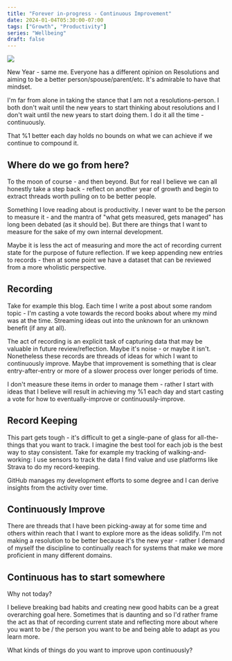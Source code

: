 ```yaml
---
title: "Forever in-progress - Continuous Improvement"
date: 2024-01-04T05:30:00-07:00
tags: ["Growth", "Productivity"]
series: "Wellbeing"
draft: false
---
```


![](/images/jigsaw-watch.jpeg)

New Year - same me. Everyone has a different opinion on Resolutions and aiming to be a better person/spouse/parent/etc. It's admirable to have that mindset.

I'm far from alone in taking the stance that I am not a resolutions-person. I both don't wait until the new years to start thinking about resolutions and I don't wait until the new years to start doing them. I do it all the time - continuously. 

That %1 better each day holds no bounds on what we can achieve if we continue to compound it. 

## Where do we go from here?

To the moon of course - and then beyond. But for real I believe we can all honestly take a step back - reflect on another year of growth and begin to extract threads worth pulling on to be better people. 

Something I love reading about is productivity. I never want to be the person to measure it - and the mantra of "what gets measured, gets managed" has long been debated (as it should be). But there are things that I want to measure for the sake of my own internal development. 

Maybe it is less the act of measuring and more the act of recording current state for the purpose of future reflection. If we keep appending new entries to records - then at some point we have a dataset that can be reviewed from a more wholistic perspective.

## Recording

Take for example this blog. Each time I write a post about some random topic - I'm casting a vote towards the record books about where my mind was at the time. Streaming ideas out into the unknown for an unknown benefit (if any at all). 

The act of recording is an explicit task of capturing data that may be valuable in future review/reflection. Maybe it's noise - or maybe it isn't. Nonetheless these records are threads of ideas for which I want to continuously improve. Maybe that improvement is something that is clear entry-after-entry or more of a slower process over longer periods of time.

I don't measure these items in order to manage them - rather I start with ideas that I believe will result in achieving my %1 each day and start casting a vote for how to eventually-improve or continuously-improve.

## Record Keeping

This part gets tough - it's difficult to get a single-pane of glass for all-the-things that you want to track. I imagine the best tool for each job is the best way to stay consistent. Take for example my tracking of walking-and-working: I use sensors to track the data I find value and use platforms like Strava to do my record-keeping. 

GitHub manages my development efforts to some degree and I can derive insights from the activity over time.

## Continuously Improve

There are threads that I have been picking-away at for some time and others within reach that I want to explore more as the ideas solidify. I'm not making a resolution to be better because it's the new year - rather I demand of myself the discipline to continually reach for systems that make we more proficient in many different domains. 

## Continuous has to start somewhere

Why not today?

I believe breaking bad habits and creating new good habits can be a great overarching goal here. Sometimes that is daunting and so I'd rather frame the act as that of recording current state and reflecting more about where you want to be / the person you want to be and being able to adapt as you learn more. 

What kinds of things do you want to improve upon continuously?